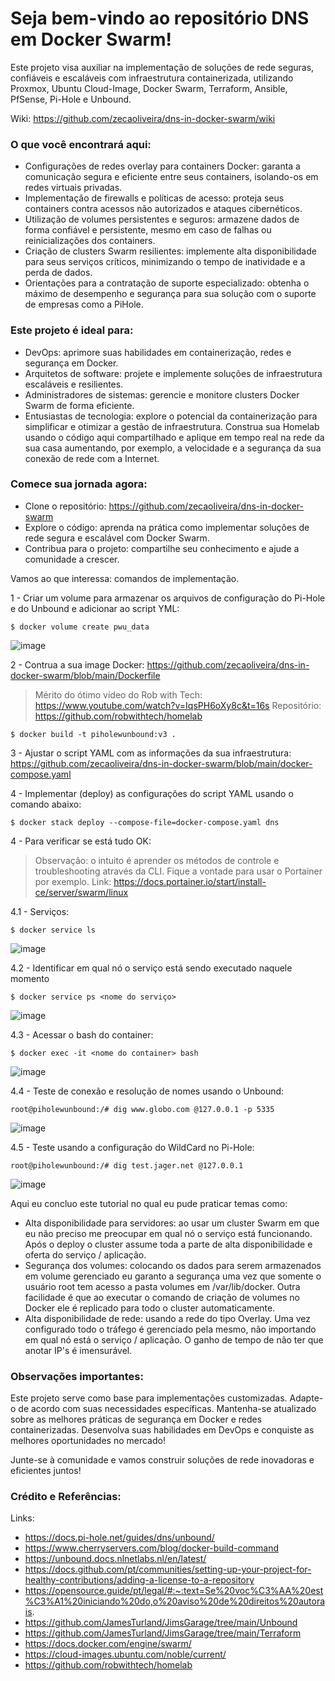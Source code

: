 
# Seja bem-vindo ao repositório DNS em Docker Swarm!

Este projeto visa auxiliar na implementação de soluções de rede seguras, confiáveis e escaláveis com infraestrutura containerizada, utilizando Proxmox, Ubuntu Cloud-Image, Docker Swarm, Terraform, Ansible, PfSense, Pi-Hole e Unbound.

Wiki: https://github.com/zecaoliveira/dns-in-docker-swarm/wiki

### O que você encontrará aqui:

- Configurações de redes overlay para containers Docker: garanta a comunicação segura e eficiente entre seus containers, isolando-os em redes virtuais privadas.
- Implementação de firewalls e políticas de acesso: proteja seus containers contra acessos não autorizados e ataques cibernéticos.
- Utilização de volumes persistentes e seguros: armazene dados de forma confiável e persistente, mesmo em caso de falhas ou reinicializações dos containers.
- Criação de clusters Swarm resilientes: implemente alta disponibilidade para seus serviços críticos, minimizando o tempo de inatividade e a perda de dados.
- Orientações para a contratação de suporte especializado: obtenha o máximo de desempenho e segurança para sua solução com o suporte de empresas como a PiHole.

### Este projeto é ideal para:

- DevOps: aprimore suas habilidades em containerização, redes e segurança em Docker.
- Arquitetos de software: projete e implemente soluções de infraestrutura escaláveis e resilientes.
- Administradores de sistemas: gerencie e monitore clusters Docker Swarm de forma eficiente.
- Entusiastas de tecnologia: explore o potencial da containerização para simplificar e otimizar a gestão de infraestrutura. Construa sua Homelab usando o código aqui compartilhado e aplique em tempo real na rede da sua casa aumentando, por exemplo, a velocidade e a segurança da sua conexão de rede com a Internet.

### Comece sua jornada agora:

- Clone o repositório: https://github.com/zecaoliveira/dns-in-docker-swarm
- Explore o código: aprenda na prática como implementar soluções de rede segura e escalável com Docker Swarm.
- Contribua para o projeto: compartilhe seu conhecimento e ajude a comunidade a crescer.

Vamos ao que interessa: comandos de implementação.

1 - Criar um volume para armazenar os arquivos de configuração do Pi-Hole e do Unbound e adicionar ao script YML:
```
$ docker volume create pwu_data
```
![image](https://github.com/zecaoliveira/dns-in-docker-swarm/assets/42525959/3b8b3df0-4c26-46c2-9a5b-6c260c5e7051)

2 - Contrua a sua image Docker: https://github.com/zecaoliveira/dns-in-docker-swarm/blob/main/Dockerfile

> Mérito do ótimo vídeo do Rob with Tech: https://www.youtube.com/watch?v=IqsPH6oXy8c&t=16s
> Repositório: https://github.com/robwithtech/homelab

```
$ docker build -t piholewunbound:v3 .
```
3 - Ajustar o script YAML com as informações da sua infraestrutura: https://github.com/zecaoliveira/dns-in-docker-swarm/blob/main/docker-compose.yaml

4 - Implementar (deploy) as configurações do script YAML usando o comando abaixo:
```
$ docker stack deploy --compose-file=docker-compose.yaml dns
```
4 - Para verificar se está tudo OK:

> Observação: o intuito é aprender os métodos de controle e troubleshooting através da CLI. Fique a vontade para usar o Portainer por exemplo.
> Link: https://docs.portainer.io/start/install-ce/server/swarm/linux

4.1 - Serviços:
```
$ docker service ls
```
![image](https://github.com/zecaoliveira/dns-in-docker-swarm/assets/42525959/84203ab6-4e32-4ebb-8849-ef066e6797ef)

4.2 - Identificar em qual nó o serviço está sendo executado naquele momento
```
$ docker service ps <nome do serviço>
```
![image](https://github.com/zecaoliveira/dns-in-docker-swarm/assets/42525959/1146229f-f9a0-4b83-8d66-e02336d6f5ec)

4.3 - Acessar o bash do container:
```
$ docker exec -it <nome do container> bash
```
![image](https://github.com/zecaoliveira/dns-in-docker-swarm/assets/42525959/3ba30924-080f-4c57-b754-fd4823871a39)

4.4 - Teste de conexão e resolução de nomes usando o Unbound:

```
root@piholewunbound:/# dig www.globo.com @127.0.0.1 -p 5335
```

![image](https://github.com/zecaoliveira/dns-in-docker-swarm/assets/42525959/a2b60c72-1217-4630-b36c-f7391a7de071)

4.5 - Teste usando a configuração do WildCard no Pi-Hole:
> 
```
root@piholewunbound:/# dig test.jager.net @127.0.0.1 
```
![image](https://github.com/zecaoliveira/dns-in-docker-swarm/assets/42525959/e6f7a79a-1996-411c-80ec-b3abeb7d46cd)

Aqui eu concluo este tutorial no qual eu pude praticar temas como:

- Alta disponibilidade para servidores: ao usar um cluster Swarm em que eu não preciso me preocupar em qual nó o serviço está funcionando. Após o deploy o cluster assume toda a parte de alta disponibilidade e oferta do serviço / aplicação.
- Segurança dos volumes: colocando os dados para serem armazenados em volume gerenciado eu garanto a segurança uma vez que somente o usuário root tem acesso a pasta volumes em /var/lib/docker. Outra facilidade é que ao executar o comando de criação de volumes no Docker ele é replicado para todo o cluster automaticamente.
- Alta disponibilidade de rede: usando a rede do tipo Overlay. Uma vez configurado todo o tráfego é gerenciado pela mesmo, não importando em qual nó está o serviço / aplicação. O ganho de tempo de não ter que anotar IP's é imensurável.

### Observações importantes:

Este projeto serve como base para implementações customizadas. Adapte-o de acordo com suas necessidades específicas.
Mantenha-se atualizado sobre as melhores práticas de segurança em Docker e redes containerizadas.
Desenvolva suas habilidades em DevOps e conquiste as melhores oportunidades no mercado!

Junte-se à comunidade e vamos construir soluções de rede inovadoras e eficientes juntos!

### Crédito e Referências:

Links:

- https://docs.pi-hole.net/guides/dns/unbound/
- https://www.cherryservers.com/blog/docker-build-command
- https://unbound.docs.nlnetlabs.nl/en/latest/
- https://docs.github.com/pt/communities/setting-up-your-project-for-healthy-contributions/adding-a-license-to-a-repository
- https://opensource.guide/pt/legal/#:~:text=Se%20voc%C3%AA%20est%C3%A1%20iniciando%20do,o%20aviso%20de%20direitos%20autorais.
- https://github.com/JamesTurland/JimsGarage/tree/main/Unbound
- https://github.com/JamesTurland/JimsGarage/tree/main/Terraform
- https://docs.docker.com/engine/swarm/
- https://cloud-images.ubuntu.com/noble/current/
- https://github.com/robwithtech/homelab
